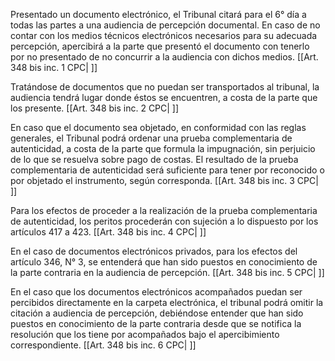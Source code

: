 Presentado un documento electrónico, el Tribunal citará para el 6° día a todas las partes a una audiencia de percepción documental. En caso de no contar con los medios técnicos electrónicos necesarios para su adecuada percepción, apercibirá a la parte que presentó el documento con tenerlo por no presentado de no concurrir a la audiencia con dichos medios. [[Art. 348 bis inc. 1 CPC| ]]

Tratándose de documentos que no puedan ser transportados al tribunal, la audiencia tendrá lugar donde éstos se encuentren, a costa de la parte que los presente. [[Art. 348 bis inc. 2 CPC| ]]

En caso que el documento sea objetado, en conformidad con las reglas generales, el Tribunal podrá ordenar una prueba complementaria de autenticidad, a costa de la parte que formula la impugnación, sin perjuicio de lo que se resuelva sobre pago de costas. El resultado de la prueba complementaria de autenticidad será suficiente para tener por reconocido o por objetado el instrumento, según corresponda. [[Art. 348 bis inc. 3 CPC| ]]

Para los efectos de proceder a la realización de la prueba complementaria de autenticidad, los peritos procederán con sujeción a lo dispuesto por los artículos 417 a 423. [[Art. 348 bis inc. 4 CPC| ]]

En el caso de documentos electrónicos privados, para los efectos del artículo 346, N° 3, se entenderá que han sido puestos en conocimiento de la parte contraria en la audiencia de percepción. [[Art. 348 bis inc. 5 CPC| ]]

En el caso que los documentos electrónicos acompañados puedan ser percibidos directamente en la carpeta electrónica, el tribunal podrá omitir la citación a audiencia de percepción, debiéndose entender que han sido puestos en conocimiento de la parte contraria desde que se notifica la resolución que los tiene por acompañados bajo el apercibimiento correspondiente. [[Art. 348 bis inc. 6 CPC| ]]